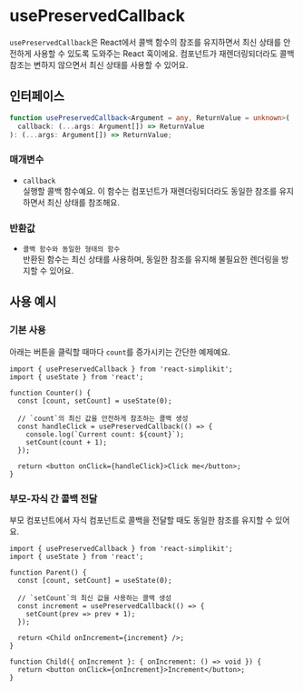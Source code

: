 # usePreservedCallback

`usePreservedCallback`은 React에서 콜백 함수의 참조를 유지하면서 최신 상태를 안전하게 사용할 수 있도록 도와주는 React 훅이에요.
컴포넌트가 재렌더링되더라도 콜백 참조는 변하지 않으면서 최신 상태를 사용할 수 있어요.

## 인터페이스

```typescript
function usePreservedCallback<Argument = any, ReturnValue = unknown>(
  callback: (...args: Argument[]) => ReturnValue
): (...args: Argument[]) => ReturnValue;
```

### 매개변수

- `callback`  
  실행할 콜백 함수예요. 이 함수는 컴포넌트가 재렌더링되더라도 동일한 참조를 유지하면서 최신 상태를 참조해요.

### 반환값

- `콜백 함수와 동일한 형태의 함수`  
  반환된 함수는 최신 상태를 사용하며, 동일한 참조를 유지해 불필요한 렌더링을 방지할 수 있어요.

## 사용 예시

### 기본 사용

아래는 버튼을 클릭할 때마다 `count`를 증가시키는 간단한 예제예요.

```tsx
import { usePreservedCallback } from 'react-simplikit';
import { useState } from 'react';

function Counter() {
  const [count, setCount] = useState(0);

  // `count`의 최신 값을 안전하게 참조하는 콜백 생성
  const handleClick = usePreservedCallback(() => {
    console.log(`Current count: ${count}`);
    setCount(count + 1);
  });

  return <button onClick={handleClick}>Click me</button>;
}
```

### 부모-자식 간 콜백 전달

부모 컴포넌트에서 자식 컴포넌트로 콜백을 전달할 때도 동일한 참조를 유지할 수 있어요.

```tsx
import { usePreservedCallback } from 'react-simplikit';
import { useState } from 'react';

function Parent() {
  const [count, setCount] = useState(0);

  // `setCount`의 최신 값을 사용하는 콜백 생성
  const increment = usePreservedCallback(() => {
    setCount(prev => prev + 1);
  });

  return <Child onIncrement={increment} />;
}

function Child({ onIncrement }: { onIncrement: () => void }) {
  return <button onClick={onIncrement}>Increment</button>;
}
```
